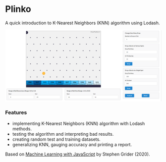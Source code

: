 # Plinko

A quick introduction to K-Nearest Neighbors (KNN) algorithm using Lodash.

<p align="center">
        <img src="screenshot.png">
</p>

### Features

- implementing K-Nearest Neighbors (KNN) algorithm with Lodash methods.
- testing the algorithm and interpreting bad results.
- creating random test and training datasets.
- generalizing KNN, gauging accuracy and printing a report.

Based on [Machine Learning with JavaScript](https://www.udemy.com/course/machine-learning-with-javascript/) by Stephen Grider (2020).
